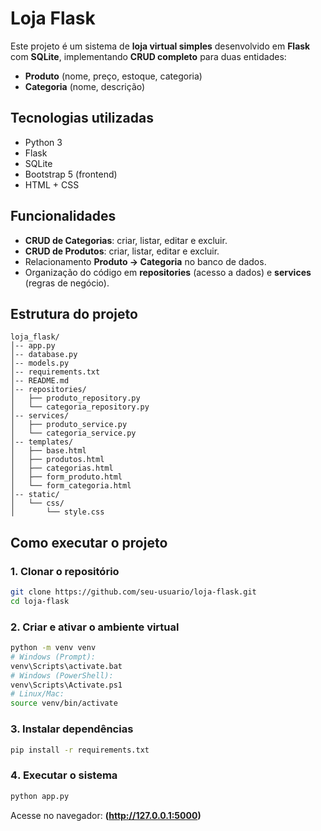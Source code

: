 
# Loja Flask

Este projeto é um sistema de **loja virtual simples** desenvolvido em **Flask** com **SQLite**, implementando **CRUD completo** para duas entidades:

* **Produto** (nome, preço, estoque, categoria)
* **Categoria** (nome, descrição)

## Tecnologias utilizadas

* Python 3
* Flask
* SQLite
* Bootstrap 5 (frontend)
* HTML + CSS

## Funcionalidades

* **CRUD de Categorias**: criar, listar, editar e excluir.
* **CRUD de Produtos**: criar, listar, editar e excluir.
* Relacionamento **Produto → Categoria** no banco de dados.
* Organização do código em **repositories** (acesso a dados) e **services** (regras de negócio).

## Estrutura do projeto

```
loja_flask/
│-- app.py
│-- database.py
│-- models.py
│-- requirements.txt
│-- README.md
│-- repositories/
│   ├── produto_repository.py
│   └── categoria_repository.py
│-- services/
│   ├── produto_service.py
│   └── categoria_service.py
│-- templates/
│   ├── base.html
│   ├── produtos.html
│   ├── categorias.html
│   ├── form_produto.html
│   └── form_categoria.html
│-- static/
│   └── css/
│       └── style.css
```

## Como executar o projeto

### 1. Clonar o repositório

```bash
git clone https://github.com/seu-usuario/loja-flask.git
cd loja-flask
```

### 2. Criar e ativar o ambiente virtual

```bash
python -m venv venv
# Windows (Prompt):
venv\Scripts\activate.bat
# Windows (PowerShell):
venv\Scripts\Activate.ps1
# Linux/Mac:
source venv/bin/activate
```

### 3. Instalar dependências

```bash
pip install -r requirements.txt
```

### 4️. Executar o sistema

```bash
python app.py
```

Acesse no navegador: **(http://127.0.0.1:5000)**
